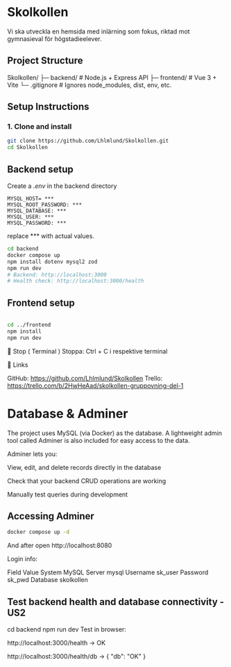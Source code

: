 # Skolkollen
Vi ska utveckla en hemsida med inlärning som fokus, riktad mot gymnasieval för högstadieelever.



## Project Structure

Skolkollen/
├─ backend/     # Node.js + Express API
├─ frontend/    # Vue 3 + Vite
└─ .gitignore   # Ignores node_modules, dist, env, etc.


##  Setup Instructions

### 1. Clone and install
```bash
git clone https://github.com/Lhlmlund/Skolkollen.git
cd Skolkollen

```
## Backend setup
Create a *.env* in the backend directory
```.env
MYSQL_HOST= ***
MYSQL_ROOT_PASSWORD: ***
MYSQL_DATABASE: ***
MYSQL_USER: ***
MYSQL_PASSWORD: ***
```
replace *** with actual values.

```bash
cd backend
docker compose up
npm install dotenv mysql2 zod
npm run dev
# Backend: http://localhost:3000
# Health check: http://localhost:3000/health

```

## Frontend setup

```bash

cd ../frontend
npm install
npm run dev

```


🛑 Stop ( Terminal ) 
Stoppa: Ctrl + C i respektive terminal


📌 Links

GitHub: https://github.com/Lhlmlund/Skolkollen
Trello: https://trello.com/b/2HwHeAad/skolkollen-gruppovning-del-1



# Database & Adminer

The project uses MySQL (via Docker) as the database.
A lightweight admin tool called Adminer is also included for easy access to the data. 

Adminer lets you:

View, edit, and delete records directly in the database

Check that your backend CRUD operations are working

Manually test queries during development

## Accessing Adminer

```bash
docker compose up -d
```

And after open http://localhost:8080

Login info:

Field	    Value
System	    MySQL
Server	    mysql
Username	sk_user
Password	sk_pwd
Database	skolkollen


## Test backend health and database connectivity - US2

cd backend
npm run dev
Test in browser:

http://localhost:3000/health → OK

http://localhost:3000/health/db → { "db": "OK" } 



